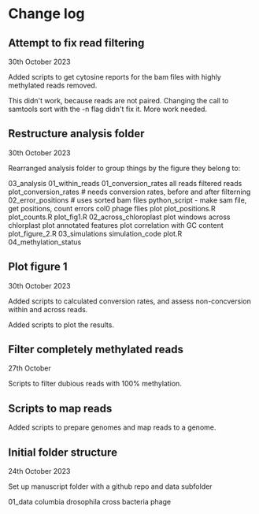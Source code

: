 # Change log

## Attempt to fix read filtering

30th October 2023

Added scripts to get cytosine reports for the bam files with highly methylated 
reads removed.

This didn't work, because reads are not paired. Changing the call to samtools
sort with the -n flag didn't fix it. More work needed.

## Restructure analysis folder
30th October 2023

Rearranged analysis folder to group things by the figure they belong to:

03_analysis
    01_within_reads
        01_conversion_rates
            all reads
            filtered reads
            plot_conversion_rates # needs conversion rates, before and after filterning
        02_error_positions # uses sorted bam files
            python_script - make sam file, get positions, count errors
            col0
            phage
            flies
            plot
            plot_positions.R
            plot_counts.R
        plot_fig1.R
    02_across_chloroplast
        plot windows across chlorplast
        plot annotated features
        plot correlation with GC content
        plot_figure_2.R
    03_simulations
        simulation_code
        plot.R
    04_methylation_status

## Plot figure 1

30th October 2023

Added scripts to calculated conversion rates, and assess non-concversion within
and across reads.

Added scripts to plot the results.

## Filter completely methylated reads

27th October

Scripts to filter dubious reads with 100% methylation.

## Scripts to map reads

Added scripts to prepare genomes and map reads to a genome.

## Initial folder structure

24th October 2023

Set up manuscript folder with a github repo and data subfolder

01_data
    columbia
    drosophila
    cross
    bacteria
    phage
